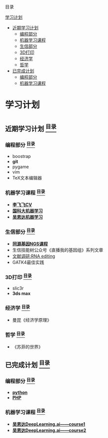 <a name="content">目录</a>

[学习计划](#title)
- [近期学习计划](#next)
	- [编程部分](#programing-next)
	- [机器学习课程](#marchine-learning-course-next)
	- [生信部分](#bioinformatics-next)
	- [3D打印](#3d-print-next)
	- [经济学](#economic-next)
	- [哲学](#philosophy-next)
- [已完成计划](#finished)
	- [编程部分](#programing-finished)
	- [机器学习课程](#marchine-learning-course-finished)

<h1 name="title">学习计划<h1>

<a name="next"><h2>近期学习计划 [<sup>目录</sup>](#content)</h2></a>

<a name="-next"><h3>编程部分 [<sup>目录</sup>](#content)</h3></a>

- boostrap
- **git**
- pygame
- vim
- TeX文本编辑器


<a name="marchine-learning-course-next"><h3>机器学习课程 [<sup>目录</sup>](#content)</h3></a>

- [**李飞飞CV**](https://github.com/Ming-Lian/Machine-Learning-Course-in-UCAS/blob/master/%E5%AD%A6%E4%B9%A0%E7%AC%94%E8%AE%B0%EF%BC%9A%E6%96%AF%E5%9D%A6%E7%A6%8F%E5%A4%A7%E5%AD%A6%E8%AE%A1%E7%AE%97%E6%9C%BA%E8%A7%86%E8%A7%89%E5%85%AC%E5%BC%80%E8%AF%BE.md)
- [**国科大机器学习**](https://github.com/Ming-Lian/Machine-Learning-Course-in-UCAS/blob/master/%E5%AD%A6%E4%B9%A0%E7%AC%94%E8%AE%B0%EF%BC%9A%E5%9B%BD%E7%A7%91%E5%A4%A7%E6%9C%BA%E5%99%A8%E5%AD%A6%E4%B9%A0%E8%AF%BE%E7%A8%8B.md)
- [**吴恩达机器学习**](https://github.com/Ming-Lian/Machine-Learning-Course-in-UCAS/blob/master/%E5%AD%A6%E4%B9%A0%E7%AC%94%E8%AE%B0%EF%BC%9A%E6%96%AF%E5%9D%A6%E7%A6%8F%E5%A4%A7%E5%AD%A6%E6%9C%BA%E5%99%A8%E5%AD%A6%E4%B9%A0%E5%85%AC%E5%BC%80%E8%AF%BE.md)

<a name="bioinformatics-next"><h3>生信部分 [<sup>目录</sup>](#content)</h3></a>

- [**同源基因NGS课程**](https://github.com/Ming-Lian/NGS-analysis/blob/master/%E5%AD%A6%E4%B9%A0%E7%AC%94%E8%AE%B0%EF%BC%9A%E5%90%8C%E6%BA%90%E5%9F%BA%E5%9B%A0NGS%E8%AF%BE%E7%A8%8B.md)
- 生信技能树公众号《直播我的基因组》系列文章
- [文献调研:RNA editing](https://github.com/Ming-Lian/NGS-analysis/blob/master/%E6%96%87%E7%8C%AE%E8%B0%83%E7%A0%94%EF%BC%9ARNA%20editing.md)
- GATK4最佳实践

<a name="3d-print-next"><h3>3D打印 [<sup>目录</sup>](#content)</h3></a>

- slic3r
- **3ds max**

<a name="economic-next"><h3>经济学 [<sup>目录</sup>](#content)</h3></a>

- 曼昆《经济学原理》

<a name="philosophy-next"><h3>哲学 [<sup>目录</sup>](#content)</h3></a>

- 《苏菲的世界》

<a name="finished"><h2>已完成计划 [<sup>目录</sup>](#content)</h2></a>

<a name="programing-finished"><h3>编程部分 [<sup>目录</sup>](#content)</h3></a>

- [**python**](https://github.com/Ming-Lian/Memo/blob/master/Beginning-python.md)
- [**PHP**](https://github.com/Ming-Lian/Memo/blob/master/%E5%AD%A6%E4%B9%A0%E7%AC%94%E8%AE%B0%EF%BC%9APHP%E4%B8%80%E5%91%A8%E9%80%9F%E6%88%90.md)

<a name="marchine-learning-course-finished"><h3>机器学习课程 [<sup>目录</sup>](#content)</h3></a>

- [**吴恩达DeepLearning.ai——course1**](https://github.com/Ming-Lian/Machine-Learning-Course-in-UCAS/blob/master/%E5%AD%A6%E4%B9%A0%E7%AC%94%E8%AE%B0%EF%BC%9A%E7%A5%9E%E7%BB%8F%E7%BD%91%E7%BB%9C%E4%B8%8E%E6%B7%B1%E5%BA%A6%E5%AD%A6%E4%B9%A0.md)
- [**吴恩达DeepLearning.ai——course2**](https://github.com/Ming-Lian/Machine-Learning-Course-in-UCAS/blob/master/%E5%AD%A6%E4%B9%A0%E7%AC%94%E8%AE%B0%EF%BC%9A%E6%94%B9%E5%96%84%E6%B7%B1%E5%B1%82%E7%A5%9E%E7%BB%8F%E7%BD%91%E7%BB%9C.md)

